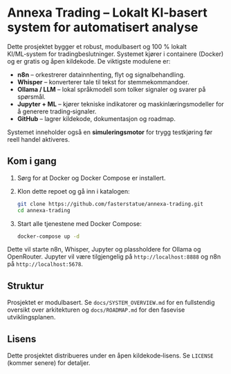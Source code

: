# Annexa Trading – Lokalt KI‑basert system for automatisert analyse

Dette prosjektet bygger et robust, modulbasert og 100 % lokalt KI/ML‑system for tradingbeslutninger. 
Systemet kjører i containere (Docker) og er gratis og åpen kildekode. De viktigste modulene er:

* **n8n** – orkestrerer datainnhenting, flyt og signalbehandling.
* **Whisper** – konverterer tale til tekst for stemmekommandoer.
* **Ollama / LLM** – lokal språkmodell som tolker signaler og svarer på spørsmål.
* **Jupyter + ML** – kjører tekniske indikatorer og maskinlæringsmodeller for å generere trading‑signaler.
* **GitHub** – lagrer kildekode, dokumentasjon og roadmap.

Systemet inneholder også en **simuleringsmotor** for trygg testkjøring før reell handel aktiveres.

## Kom i gang

1. Sørg for at Docker og Docker Compose er installert.
2. Klon dette repoet og gå inn i katalogen:

    ```bash
    git clone https://github.com/fasterstatue/annexa-trading.git
    cd annexa-trading
    ```

3. Start alle tjenestene med Docker Compose:

    ```bash
    docker-compose up -d
    ```

Dette vil starte n8n, Whisper, Jupyter og plassholdere for Ollama og OpenRouter. Jupyter vil være tilgjengelig på `http://localhost:8888` og n8n på `http://localhost:5678`.

## Struktur

Prosjektet er modulbasert. Se `docs/SYSTEM_OVERVIEW.md` for en fullstendig oversikt over arkitekturen og 
`docs/ROADMAP.md` for den fasevise utviklingsplanen.

## Lisens

Dette prosjektet distribueres under en åpen kildekode‑lisens. Se `LICENSE` (kommer senere) for detaljer.